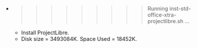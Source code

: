 * >>>>>>>>> Running inst-std-office-xtra-projectlibre.sh ...
  * Install ProjectLibre.
  * Disk size = 3493084K. Space Used = 18452K.
